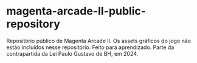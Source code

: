 # magenta-arcade-II-public-repository
Repositório público de Magenta Arcade II. Os assets gráficos do jogo não estão incluídos nesse repositório. Feito para aprendizado. Parte da contrapartida da Lei Paulo Gustavo de BH, em 2024.
